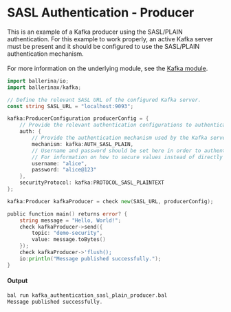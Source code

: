 # SASL Authentication - Producer

 This is an example of a Kafka producer using the SASL/PLAIN authentication.
 For this example to work properly, an active Kafka server must be present
 and it should be configured to use the SASL/PLAIN authentication mechanism.
 <br/><br/>
 For more information on the underlying module,
 see the [Kafka module](https:docs.central.ballerina.io/ballerinax/kafka/latest).

```go
import ballerina/io;
import ballerinax/kafka;

// Define the relevant SASL URL of the configured Kafka server.
const string SASL_URL = "localhost:9093";

kafka:ProducerConfiguration producerConfig = {
    // Provide the relevant authentication configurations to authenticate the producer by [`kafka:AuthenticationConfiguration`](https://docs.central.ballerina.io/ballerinax/kafka/latest/records/AuthenticationConfiguration).
    auth: {
        // Provide the authentication mechanism used by the Kafka server.
        mechanism: kafka:AUTH_SASL_PLAIN,
        // Username and password should be set here in order to authenticate the producer.
        // For information on how to secure values instead of directly using plain text values, see [Defining Configurable Variables](https://ballerina.io/learn/user-guide/configurability/defining-configurable-variables/#securing-sensitive-data-using-configurable-variables).
        username: "alice",
        password: "alice@123"
    },
    securityProtocol: kafka:PROTOCOL_SASL_PLAINTEXT
};

kafka:Producer kafkaProducer = check new(SASL_URL, producerConfig);

public function main() returns error? {
    string message = "Hello, World!";
    check kafkaProducer->send({
        topic: "demo-security",
        value: message.toBytes()
    });
    check kafkaProducer->'flush();
    io:println("Message published successfully.");
}
```

#### Output

```go
bal run kafka_authentication_sasl_plain_producer.bal
Message published successfully.
```
